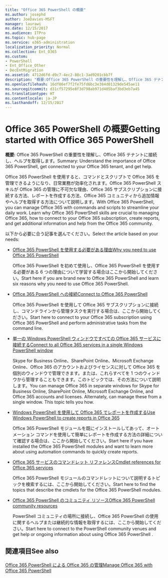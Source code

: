 ```yaml
---
title: "Office 365 PowerShell の概要"
ms.author: josephd
author: JoeDavies-MSFT
manager: laurawi
ms.date: 12/15/2017
ms.audience: ITPro
ms.topic: hub-page
ms.service: o365-administration
localization_priority: Normal
ms.collection: Ent_O365
ms.custom:
- PowerShell
- Ent_Office_Other
- DecEntMigration
ms.assetid: 4712d6fd-d9c7-4ec2-88c1-3ad9201cbb7f
description: "概要:Office 365 PowerShell の重要性を理解し、Office 365 テナントに接続し、ヘルプを取得します。"
ms.openlocfilehash: 16df86ef7f2fe75fd6bc3e384d01329de545ae11
ms.sourcegitcommit: d31cf57295e8f3d798ab971d405baf3bd3eb7a45
ms.translationtype: HT
ms.contentlocale: ja-JP
ms.lasthandoff: 12/15/2017
---
```

# <a name="getting-started-with-office-365-powershell"></a><span data-ttu-id="e68ae-103">Office 365 PowerShell の概要</span><span class="sxs-lookup"><span data-stu-id="e68ae-103">Getting started with Office 365 PowerShell</span></span>

 <span data-ttu-id="e68ae-104">**概要:** Office 365 PowerShell の重要性を理解し、Office 365 テナントに接続し、ヘルプを取得します。</span><span class="sxs-lookup"><span data-stu-id="e68ae-104">Summary: Understand the importance of Office 365 PowerShell, get connected to your Office 365 tenant, and get help.</span></span>
  
<span data-ttu-id="e68ae-p101">Office 365 PowerShell を使用すると、コマンドとスクリプトで Office 365 を管理できるようになり、日常業務が効率化されます。Office 365 PowerShell スキルが Office 365 の管理に不可欠な理由、Office 365 サブスクリプションに接続する方法、レポートを作成する方法、Office 365 コミュニティから追加情報やヘルプを取得する方法について説明します。</span><span class="sxs-lookup"><span data-stu-id="e68ae-p101">With Office 365 PowerShell, you can manage Office 365 with commands and scripts to streamline your daily work. Learn why Office 365 PowerShell skills are crucial to managing Office 365, how to connect to your Office 365 subscription, create reports, and get additional information and help from the Office 365 community.</span></span>
  
<span data-ttu-id="e68ae-107">以下から必要に合う記事を選んでください。</span><span class="sxs-lookup"><span data-stu-id="e68ae-107">Select the article based on your needs:</span></span>
  
- [<span data-ttu-id="e68ae-108">Office 365 PowerShell を使用する必要がある理由</span><span class="sxs-lookup"><span data-stu-id="e68ae-108">Why you need to use Office 365 PowerShell</span></span>](why-you-need-to-use-office-365-powershell.md)
    
    <span data-ttu-id="e68ae-109">Office 365 PowerShell を初めて使用し、Office 365 PowerShell を使用する必要がある 6 つの理由について学習する場合はここから開始してください。</span><span class="sxs-lookup"><span data-stu-id="e68ae-109">Start here if you are brand new to Office 365 PowerShell and learn six reasons why you need to use Office 365 PowerShell.</span></span> 
    
- [<span data-ttu-id="e68ae-110">Office 365 PowerShell への接続</span><span class="sxs-lookup"><span data-stu-id="e68ae-110">Connect to Office 365 PowerShell</span></span>](connect-to-office-365-powershell.md)
    
    <span data-ttu-id="e68ae-111">Office 365 PowerShell を使用して Office 365 サブスクリプションに接続し、コマンドラインから管理タスクを実行する場合は、ここから開始してください。</span><span class="sxs-lookup"><span data-stu-id="e68ae-111">Start here to connect to your Office 365 subscription using Office 365 PowerShell and perform administrative tasks from the command line.</span></span>
    
- [<span data-ttu-id="e68ae-112">単一の Windows PowerShell ウィンドウですべての Office 365 サービスに接続する</span><span class="sxs-lookup"><span data-stu-id="e68ae-112">Connect to all Office 365 services in a single Windows PowerShell window</span></span>](connect-to-all-office-365-services-in-a-single-windows-powershell-window.md)
    
    <span data-ttu-id="e68ae-p102">Skype for Business Online、SharePoint Online、Microsoft Exchange Online、Office 365 のアカウントおよびライセンスに対して Office 365 を個別のウィンドウで管理できます。または、これらすべてを 1 つのウィンドウから管理することもできます。このトピックでは、その方法について説明します。</span><span class="sxs-lookup"><span data-stu-id="e68ae-p102">You can manage Office 365 in separate windows for Skype for Business Online, SharePoint Online, Microsoft Exchange Online, and Office 365 accounts and licenses. Alternately, can manage these from a single window. This topic tells you how.</span></span>
    
- [<span data-ttu-id="e68ae-116">Windows PowerShell を使用して Office 365 でレポートを作成する</span><span class="sxs-lookup"><span data-stu-id="e68ae-116">Use Windows PowerShell to create reports in Office 365</span></span>](use-windows-powershell-to-create-reports-in-office-365.md)
    
    <span data-ttu-id="e68ae-117">Office 365 PowerShell モジュールを既にインストールしてあって、オートメーション コマンドを使用して簡単にレポートを作成する方法の詳細について確認する場合は、ここから開始してください。</span><span class="sxs-lookup"><span data-stu-id="e68ae-117">Start here if you have installed the Office 365 PowerShell modules and want to learn more about using automation commands to quickly create reports.</span></span> 
    
- [<span data-ttu-id="e68ae-118">Office 365 サービスのコマンドレット リファレンス</span><span class="sxs-lookup"><span data-stu-id="e68ae-118">Cmdlet references for Office 365 services</span></span>](cmdlet-references-for-office-365-services.md)
    
    <span data-ttu-id="e68ae-119">Office 365 PowerShell モジュールのコマンドレットについて説明するトピックを検索するには、ここから開始してください。</span><span class="sxs-lookup"><span data-stu-id="e68ae-119">Start here to find the topics that describe the cmdlets for the Office 365 PowerShell modules.</span></span>
    
- [<span data-ttu-id="e68ae-120">Office 365 PowerShell のコミュニティ リソース</span><span class="sxs-lookup"><span data-stu-id="e68ae-120">Office 365 PowerShell community resources</span></span>](office-365-powershell-community-resources.md)
    
    <span data-ttu-id="e68ae-121">PowerShell コミュニティの場所に接続し、Office 365 PowerShell の使用に関するヘルプまたは継続的な情報を取得するには、ここから開始してください。</span><span class="sxs-lookup"><span data-stu-id="e68ae-121">Start here to connect to the PowerShell community venues and get help or ongoing information about using Office 365 PowerShell .</span></span>
    
## <a name="see-also"></a><span data-ttu-id="e68ae-122">関連項目</span><span class="sxs-lookup"><span data-stu-id="e68ae-122">See also</span></span>

#### 

[<span data-ttu-id="e68ae-123">Office 365 PowerShell による Office 365 の管理</span><span class="sxs-lookup"><span data-stu-id="e68ae-123">Manage Office 365 with Office 365 PowerShell</span></span>](manage-office-365-with-office-365-powershell.md)

